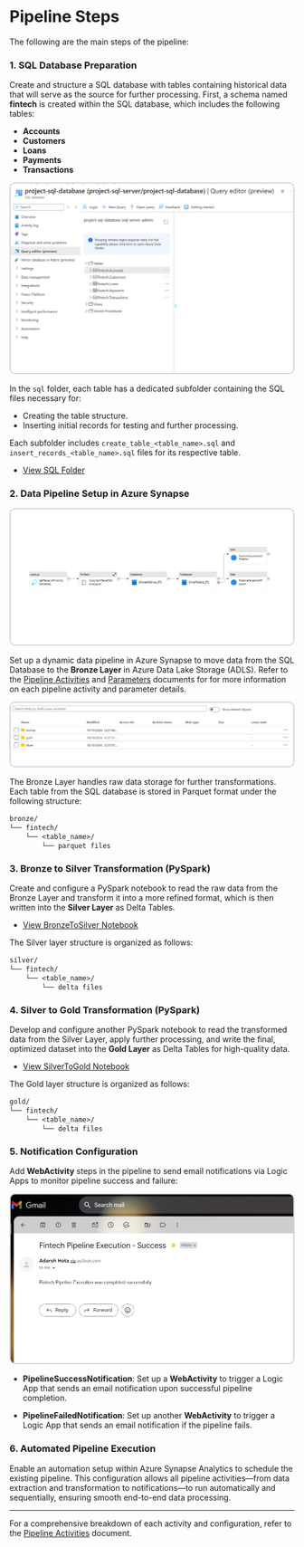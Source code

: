 # Pipeline Steps

The following are the main steps of the pipeline:

### 1. SQL Database Preparation

Create and structure a SQL database with tables containing historical data that will serve as the source for further processing. First, a schema named **fintech** is created within the SQL database, which includes the following tables:

- **Accounts**
- **Customers**
- **Loans**
- **Payments**
- **Transactions**

<img src="../assets/images/sql_database_tables.png" alt="SQL Database Tables" style="border: 2px solid #d3d3d3; border-radius: 10px;" width="500">

In the `sql` folder, each table has a dedicated subfolder containing the SQL files necessary for:
- Creating the table structure.
- Inserting initial records for testing and further processing.

Each subfolder includes `create_table_<table_name>.sql` and `insert_records_<table_name>.sql` files for its respective table. 

   - [View SQL Folder](../sql/)

### 2. Data Pipeline Setup in Azure Synapse

<img src="../assets/images/fintech_pipeline.png" alt="SQL Database Tables" style="border: 2px solid #d3d3d3; border-radius: 10px;" width="500">

Set up a dynamic data pipeline in Azure Synapse to move data from the SQL Database to the **Bronze Layer** in Azure Data Lake Storage (ADLS). Refer to the [Pipeline Activities](Pipeline_Activities.md) and [Parameters](Parameters.md) documents for for more information on each pipeline activity and parameter details.

<img src="../assets/images/storage_account_layers.png" alt="SQL Database Tables" style="border: 2px solid #d3d3d3; border-radius: 10px;" width="500">

The Bronze Layer handles raw data storage for further transformations. Each table from the SQL database is stored in Parquet format under the following structure:

```
bronze/
└── fintech/
    └── <table_name>/
        └── parquet files
```

### 3. Bronze to Silver Transformation (PySpark)

Create and configure a PySpark notebook to read the raw data from the Bronze Layer and transform it into a more refined format, which is then written into the **Silver Layer** as Delta Tables.
   - [View BronzeToSilver Notebook](../notebooks/BronzeToSilver_ETL.ipynb)

The Silver layer structure is organized as follows:

```
silver/
└── fintech/
    └── <table_name>/
        └── delta files
```

### 4. Silver to Gold Transformation (PySpark)

Develop and configure another PySpark notebook to read the transformed data from the Silver Layer, apply further processing, and write the final, optimized dataset into the **Gold Layer** as Delta Tables for high-quality data.
   - [View SilverToGold Notebook](../notebooks/SilverToGold_ETL.ipynb)

The Gold layer structure is organized as follows:

```
gold/
└── fintech/
    └── <table_name>/
        └── delta files
```

### 5. Notification Configuration

Add **WebActivity** steps in the pipeline to send email notifications via Logic Apps to monitor pipeline success and failure:

<img src="../assets/images/email_success.png" alt="SQL Database Tables" style="border: 2px solid #d3d3d3; border-radius: 10px;" width="500">

- **PipelineSuccessNotification**: Set up a **WebActivity** to trigger a Logic App that sends an email notification upon successful pipeline completion.
  
- **PipelineFailedNotification**: Set up another **WebActivity** to trigger a Logic App that sends an email notification if the pipeline fails.

### 6. Automated Pipeline Execution

Enable an automation setup within Azure Synapse Analytics to schedule the existing pipeline. This configuration allows all pipeline activities—from data extraction and transformation to notifications—to run automatically and sequentially, ensuring smooth end-to-end data processing.

---

For a comprehensive breakdown of each activity and configuration, refer to the [Pipeline Activities](Pipeline_Activities.md) document.
